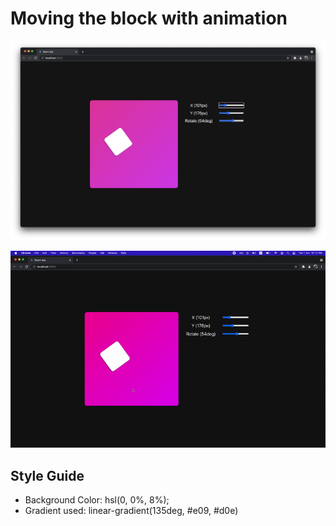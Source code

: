 # Moving the block with animation

![](./screenshots/screenshot.png)

![](./screenshots/demo.gif)

## Style Guide
- Background Color: hsl(0, 0%, 8%);
- Gradient used: linear-gradient(135deg, #e09, #d0e)
